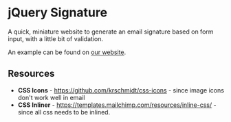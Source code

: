 # jQuery Signature

A quick, miniature website to generate an email signature based on form input, with a little bit of validation.

An example can be found on [our website](https://it.lanecc.edu/signature/).

## Resources
* **CSS Icons** - https://github.com/krschmidt/css-icons - since image icons don't work well in email
* **CSS Inliner** - https://templates.mailchimp.com/resources/inline-css/ - since all css needs to be inlined.